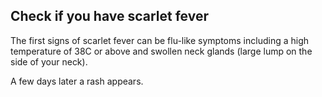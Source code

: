 ## Check if you have scarlet fever

The first signs of scarlet fever can be flu-like symptoms including a high
temperature of 38C or above and swollen neck glands (large lump on the side of
your neck).

A few days later a rash appears.
